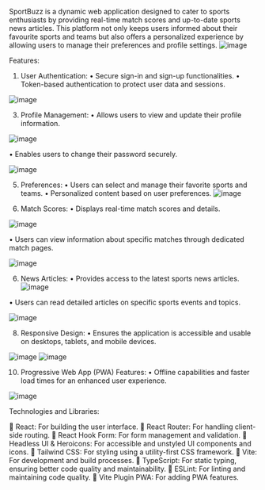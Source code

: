 SportBuzz is a dynamic web application designed to cater to sports enthusiasts by providing real-time match scores and up-to-date sports news articles. This platform not only keeps users informed about their favourite sports and teams but also offers a personalized experience by allowing users to manage their preferences and profile settings.
![image](https://github.com/AnveshNalimela/sportbuzz/assets/151531961/72a8a210-5f82-4189-bda3-272577845b9f)

Features:
1.	User Authentication:
•	Secure sign-in and sign-up functionalities.
•	Token-based authentication to protect user data and sessions.

![image](https://github.com/AnveshNalimela/sportbuzz/assets/151531961/ef4cefc5-b787-4a50-b2e3-36e247b0c393)

3.	Profile Management:
•	Allows users to view and update their profile information.

![image](https://github.com/AnveshNalimela/sportbuzz/assets/151531961/bdb5ea97-cd34-4864-8317-58ef14d33477)

•	Enables users to change their password securely.

![image](https://github.com/AnveshNalimela/sportbuzz/assets/151531961/3b220475-899c-4118-b8b2-cf927752c82f)

5.	Preferences:
•	Users can select and manage their favorite sports and teams.
•	Personalized content based on user preferences.
![image](https://github.com/AnveshNalimela/sportbuzz/assets/151531961/84be4f43-4ae5-4333-a533-1f8b46b75e3c)


7.	Match Scores:
•	Displays real-time match scores and details.

![image](https://github.com/AnveshNalimela/sportbuzz/assets/151531961/58bb3650-0875-4a81-984f-16a119834ce3)

•	Users can view information about specific matches through dedicated match pages.

![image](https://github.com/AnveshNalimela/sportbuzz/assets/151531961/b2701bd2-d268-4058-ae06-2c025d950831)

6.	News Articles:
•	Provides access to the latest sports news articles.
![image](https://github.com/AnveshNalimela/sportbuzz/assets/151531961/3313e4c2-d00e-4704-88a6-c4658dcca014)

•	Users can read detailed articles on specific sports events and topics.

![image](https://github.com/AnveshNalimela/sportbuzz/assets/151531961/3108f71a-d566-478c-8ee3-7f9a9626f829)

8.	Responsive Design:
•	Ensures the application is accessible and usable on desktops, tablets, and mobile devices.

![image](https://github.com/AnveshNalimela/sportbuzz/assets/151531961/27729ce4-d42f-4fba-9a54-bbd0e11135ea)
![image](https://github.com/AnveshNalimela/sportbuzz/assets/151531961/44da313a-edf9-4508-bc5c-e83978d4cbd6)

10.	Progressive Web App (PWA) Features:
•	Offline capabilities and faster load times for an enhanced user experience.

![image](https://github.com/AnveshNalimela/sportbuzz/assets/151531961/8ae48c48-d0eb-419b-aad8-6452ea3e7c3e)


Technologies and Libraries:

	React: For building the user interface.
	React Router: For handling client-side routing.
	React Hook Form: For form management and validation.
	Headless UI & Heroicons: For accessible and unstyled UI components and icons.
	Tailwind CSS: For styling using a utility-first CSS framework.
	Vite: For development and build processes.
	TypeScript: For static typing, ensuring better code quality and maintainability.
	ESLint: For linting and maintaining code quality.
	Vite Plugin PWA: For adding PWA features.
